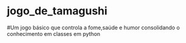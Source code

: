 # jogo_de_tamagushi
#Um jogo básico que controla a fome,saúde e humor
consolidando o conhecimento em classes em python
